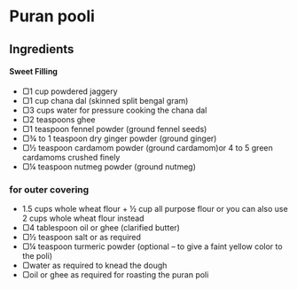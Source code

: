 # Puran pooli

## Ingredients 

#### Sweet Filling

- ▢1 cup powdered jaggery
- ▢1 cup chana dal (skinned split bengal gram)
- ▢3 cups water for pressure cooking the chana dal
- ▢2 teaspoons ghee
- ▢1 teaspoon fennel powder (ground fennel seeds)
- ▢¾ to 1 teaspoon dry ginger powder (ground ginger)
- ▢½ teaspoon cardamom powder (ground cardamom)or 4 to 5 green cardamoms crushed finely
- ▢¼ teaspoon nutmeg powder (ground nutmeg)

### for outer covering 

- 1.5 cups whole wheat flour + ½ cup all purpose flour or you can also use 2 cups whole wheat flour instead
- ▢4 tablespoon oil or ghee (clarified butter)
- ▢½ teaspoon salt or as required
- ▢¼ teaspoon turmeric powder (optional – to give a faint yellow color to the poli)
- ▢water as required to knead the dough
- ▢oil or ghee as required for roasting the puran poli